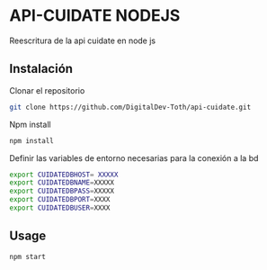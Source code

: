 # API-CUIDATE NODEJS

Reescritura de la api cuidate en node js

## Instalación

Clonar el repositorio
```bash
git clone https://github.com/DigitalDev-Toth/api-cuidate.git
```
Npm install
```bash
npm install
```

Definir las variables de entorno necesarias para la conexión a la bd
```bash
export CUIDATEDBHOST= XXXXX
export CUIDATEDBNAME=XXXXX
export CUIDATEDBPASS=XXXXX
export CUIDATEDBPORT=XXXX
export CUIDATEDBUSER=XXXX

```

## Usage

```bash
npm start
```